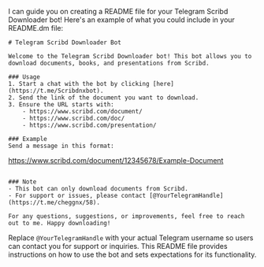 I can guide you on creating a README file for your Telegram Scribd Downloader bot! Here's an example of what you could include in your README.dm file:

```
# Telegram Scribd Downloader Bot

Welcome to the Telegram Scribd Downloader bot! This bot allows you to download documents, books, and presentations from Scribd.

### Usage
1. Start a chat with the bot by clicking [here](https://t.me/Scribdnxbot).
2. Send the link of the document you want to download.
3. Ensure the URL starts with:
    - https://www.scribd.com/document/
    - https://www.scribd.com/doc/
    - https://www.scribd.com/presentation/

### Example
Send a message in this format:
```
https://www.scribd.com/document/12345678/Example-Document
```

### Note
- This bot can only download documents from Scribd.
- For support or issues, please contact [@YourTelegramHandle](https://t.me/cheggnx/58).

For any questions, suggestions, or improvements, feel free to reach out to me. Happy downloading!
```

Replace `@YourTelegramHandle` with your actual Telegram username so users can contact you for support or inquiries. This README file provides instructions on how to use the bot and sets expectations for its functionality.

